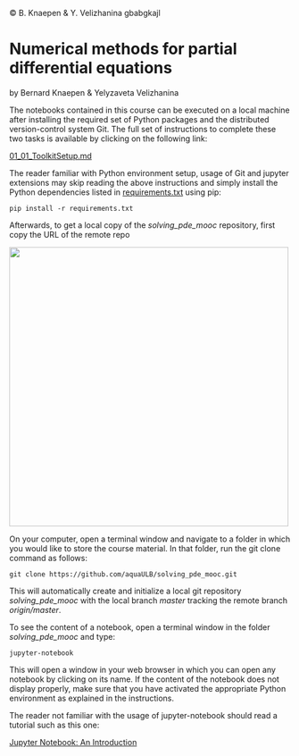 © B. Knaepen & Y. Velizhanina</span>
gbabgkajl
# Numerical methods for partial differential equations

by Bernard Knaepen & Yelyzaveta Velizhanina

The notebooks contained in this course can be executed on a local machine after installing the required set of Python packages and the distributed version-control system Git. The full set of instructions to complete these two tasks is available by clicking on the following link:

[01_01_ToolkitSetup.md][0]

The reader familiar with Python environment setup, usage of Git and jupyter extensions may skip reading the above instructions and simply install the Python dependencies listed in [requirements.txt][1] using pip:

    pip install -r requirements.txt

Afterwards, to get a local copy of the *solving_pde_mooc* repository, first copy the URL of the remote repo

<img src="./notebooks/figures/cloneRepo.png" width="500">

On your computer, open a terminal window and navigate to a folder in which you would like to store the course material. In that folder, run the git clone command as follows:

    git clone https://github.com/aquaULB/solving_pde_mooc.git

This will automatically create and initialize a local git repository *solving_pde_mooc*  with the local branch *master* tracking the remote branch *origin/master*.

To see the content of a notebook, open a terminal window in the folder *solving_pde_mooc* and type:

    jupyter-notebook

This will open a window in your web browser in which you can open any notebook by clicking on its name. If the content of the notebook does not display properly, make sure that you have activated the appropriate Python environment as explained in the instructions.

The reader not familiar with the usage of jupyter-notebook should read a tutorial such as this one:

[Jupyter Notebook: An Introduction][2]

[0]: https://github.com/aquaULB/solving_pde_mooc/blob/master/notebooks/01_Introduction/01_01_ToolkitSetup.md

[1]: https://github.com/aquaULB/solving_pde_mooc/blob/master/requirements.txt

[2]: https://realpython.com/jupyter-notebook-introduction/
